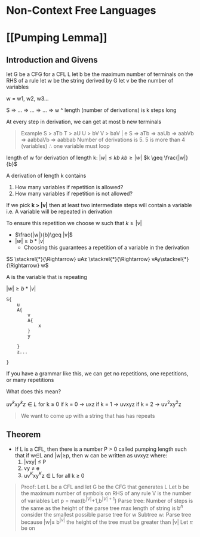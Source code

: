 # Non-Context Free Languages

# [[Pumping Lemma]]
## Introduction and Givens
let G be a CFG for a CFL L
let b be the maximum number of terminals on the RHS of a rule 
let w be the string derived by G
let v be the number of variables

w = w1, w2, w3...

S => ... => ... => ... => w
^ length (number of derivations) is k steps long

At every step in derivation, we can get at most b new terminals

> Example
> S > aTb
> T > aU
> U > bV
> V > baV | e
> S => aTb => aaUb => aabVb => aabbaVb => aabbab
> Number of derivations is 5. 5 is more than 4 (variables)
> $\therefore$ one variable must loop

length of w for derivation of length k:
	$|w|\leq kb$
	$kb\geq |w|$
	$k \geq \frac{|w|}{b}$

A derivation of length k contains 
1. How many variables if repetition is allowed?
2. How many variables if repetition is not allowed?

If we pick **k > |v|** then at least two intermediate steps will contain a variable 
i.e. A variable will be repeated in derivation

To ensure this repetition we choose w such that $k \geq |v|$
* $\frac{|w|}{b}\geq |v|$
* $|w|\geq b* |v|$
	* Choosing this guarantees a repetition of a variable in the derivation 

$S \stackrel{*}{\Rightarrow} uAz \stackrel{*}{\Rightarrow} vAy\stackrel{*}{\Rightarrow} w$

A is the variable that is repeating

$|w|\geq b* |v|$

```
S{
	u
	A{
		v
		A{
			x
		}
		y
	
	}
	z...

}
```

If you have a grammar like this, we can get no repetitions, one repetitions, or many repetitions

What does this mean?

$uv^{k}xy^{k}z\in L$ for k $\geq$ 0
if k = 0 -> uxz
if k = 1 -> uvxyz
if k = 2 -> uv$^2$xy$^2$z

> We want to come up with a string that has has repeats 

## Theorem
* If L is a CFL, then there is a number P > 0 called pumping length such that if w$\in$L and |w|$\geq$p, then w can be written as uvxyz where:
	1. |vxy| $\leq$ P 
	2. vy $\neq$ e
	3. uv$^{K}$xy$^{K}$z $\in$ L for all k $\geq$ 0

> Proof: 
> Let L be a CFL and let G be the CFG that generates L 
> Let b be the maximum number of symbols on RHS of any rule
> V is the number of variables
> Let p = max(b$^{|V|}$+1,b$^{|V|+1}$)
> Parse tree: 
> Number of steps is the same as the height of the parse tree
> max length of string is b$^h$
> consider the smallest possible parse tree for w
> Subtree w:
> Parse tree
> because |w|$\geq$ b$^{|v|}$ the height of the tree must be greater than |v|
> Let $\pi$  be on 






